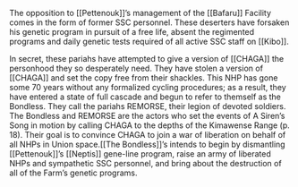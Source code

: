 The opposition to [[Pettenouk]]’s management of the [[Bafaru]] Facility comes in the form of former SSC personnel. These deserters have forsaken his genetic program in pursuit of a free life, absent the regimented programs and daily genetic tests required of all active SSC staff on [[Kibo]].

In secret, these pariahs have attempted to give a version of [[CHAGA]] the personhood they so desperately need. They have stolen a version of [[CHAGA]] and set the copy free from their shackles. This NHP has gone some 70 years without any formalized cycling procedures; as a result, they have entered a state of full cascade and begun to refer to themself as the Bondless. They call the pariahs REMORSE, their legion of devoted soldiers. The Bondless and REMORSE are the actors who set the events of A Siren’s Song in motion by calling CHAGA to the depths of the Kimawense Range (p. 18). Their goal is to convince CHAGA to join a war of liberation on behalf of all NHPs in Union space.[[The Bondless]]’s intends to begin by dismantling [[Pettenouk]]’s [[Neptis]] gene-line program, raise an army of liberated NHPs and sympathetic SSC personnel, and bring about the destruction of all of the Farm’s genetic programs.